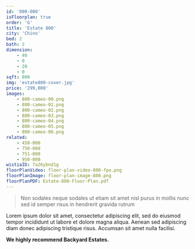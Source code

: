 ```yaml
---
id: '800-000'
isFloorplan: true
order: 'G'
title: 'Estate 800'
city: 'Chino'
bed: 2
bath: 2
dimension:
    - 40
    - 0
    - 20
    - 0
sqft: 800
img: 'estate800-cover.jpg'
price: '299,000'
images:
    - 800-cameo-00.png
    - 800-cameo-01.png
    - 800-cameo-02.png
    - 800-cameo-03.png
    - 800-cameo-04.png
    - 800-cameo-05.png
    - 800-cameo-06.png
related:
    - 450-000
    - 750-000
    - 751-000
    - 950-000
wistiaID: 7a26ybnd1g
floorPlanVideo: floor-plan-video-800-fpo.png
floorPlanImage: floor-plan-image-800.png
floorPlanPDF: Estate-800-Floor-Plan.pdf
---
```


> Non sodales neque sodales ut etiam sit amet nisl purus in mollis nunc sed id semper risus in hendrerit gravida rutrum

Lorem ipsum dolor sit amet, consectetur adipiscing elit, sed do eiusmod tempor incididunt ut labore et dolore magna aliqua. Aenean sed adipiscing diam donec adipiscing tristique risus. Accumsan sit amet nulla facilisi.

**We highly recommend Backyard Estates.**
